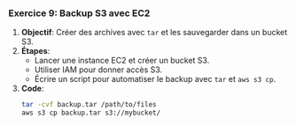 ### Exercice 9: Backup S3 avec EC2
1. **Objectif**: Créer des archives avec `tar` et les sauvegarder dans un bucket S3.
2. **Étapes**:
   - Lancer une instance EC2 et créer un bucket S3.
   - Utiliser IAM pour donner accès S3.
   - Écrire un script pour automatiser le backup avec `tar` et `aws s3 cp`.
3. **Code**:
   ```bash
   tar -cvf backup.tar /path/to/files
   aws s3 cp backup.tar s3://mybucket/
   ```